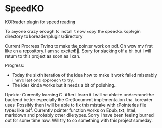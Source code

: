 # SpeedKO
KOReader plugin for speed reading

To anyone crazy enough to install it now
copy the speedko.koplugin directory to koreader/plugins/directory

Current Progress
Trying to make the pointer work on pdf. Oh wow my first like on a repository. I am so excited!🥳. Sorry for slacking off a bit but I will return to this project as soon as I can.

Progress:

* Today the sixth iteration of the idea how to make it work failed miserably i have last one approach to try.
* The idea kinda works but it needs a bit of polishing..

Update:
Currently learning C. After i learn it I will be able to understand the backend better especially the CreDocument implementation that koreader uses. Possibly then I will be able to fix this mistake with xPointerles file types like pdf. Currently pointer function works on Epub, txt, html, markdown and probably other dile types. Sorry I have been feeling burned out for some time now. Will try to do something with this project someday.


